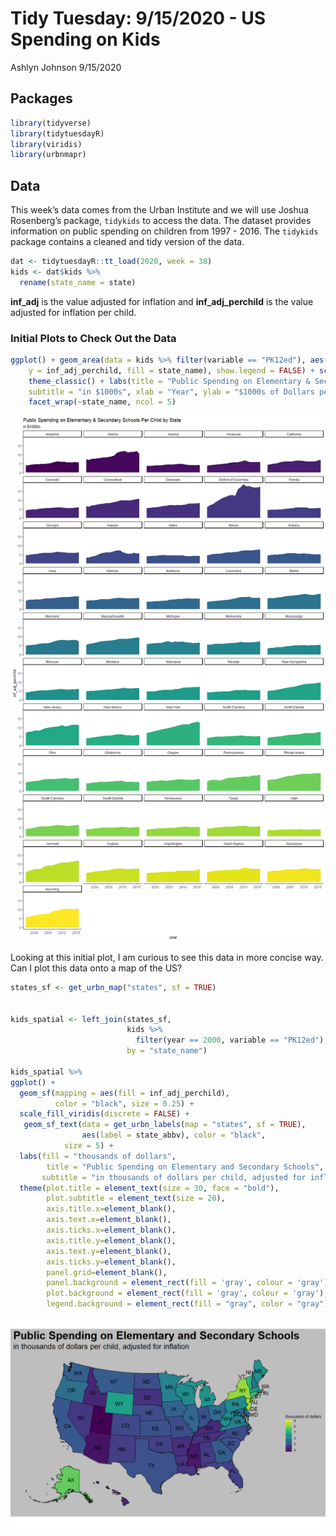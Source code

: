 Tidy Tuesday: 9/15/2020 - US Spending on Kids
================
Ashlyn Johnson
9/15/2020

## Packages

``` r
library(tidyverse)
library(tidytuesdayR)
library(viridis)
library(urbnmapr)
```

## Data

This week’s data comes from the Urban Institute and we will use Joshua
Rosenberg’s package, `tidykids` to access the data. The dataset provides
information on public spending on children from 1997 - 2016. The
`tidykids` package contains a cleaned and tidy version of the data.

``` r
dat <- tidytuesdayR::tt_load(2020, week = 38)
kids <- dat$kids %>% 
  rename(state_name = state)
```

**inf\_adj** is the value adjusted for inflation and
**inf\_adj\_perchild** is the value adjusted for inflation per child.

### Initial Plots to Check Out the Data

``` r
ggplot() + geom_area(data = kids %>% filter(variable == "PK12ed"), aes(x = year, 
    y = inf_adj_perchild, fill = state_name), show.legend = FALSE) + scale_fill_viridis(discrete = TRUE) + 
    theme_classic() + labs(title = "Public Spending on Elementary & Secondary Schools Per Child by State", 
    subtitle = "in $1000s", xlab = "Year", ylab = "$1000s of Dollars per Child, Adjusted for Inflation") + 
    facet_wrap(~state_name, ncol = 5)
```

![](200915_tidytuesday_files/figure-gfm/fig1-1.png)<!-- -->

Looking at this initial plot, I am curious to see this data in more
concise way. Can I plot this data onto a map of the US?

``` r
states_sf <- get_urbn_map("states", sf = TRUE)


kids_spatial <- left_join(states_sf,
                          kids %>% 
                            filter(year == 2000, variable == "PK12ed"),
                          by = "state_name")

kids_spatial %>% 
ggplot() +
  geom_sf(mapping = aes(fill = inf_adj_perchild),
          color = "black", size = 0.25) +
  scale_fill_viridis(discrete = FALSE) +
   geom_sf_text(data = get_urbn_labels(map = "states", sf = TRUE), 
                aes(label = state_abbv), color = "black", 
            size = 5) + 
  labs(fill = "thousands of dollars",
        title = "Public Spending on Elementary and Secondary Schools", 
       subtitle = "in thousands of dollars per child, adjusted for inflation") +
  theme(plot.title = element_text(size = 30, face = "bold"),
        plot.subtitle = element_text(size = 20),
        axis.title.x=element_blank(),
        axis.text.x=element_blank(),
        axis.ticks.x=element_blank(), 
        axis.title.y=element_blank(),
        axis.text.y=element_blank(),
        axis.ticks.y=element_blank(),
        panel.grid=element_blank(),
        panel.background = element_rect(fill = 'gray', colour = 'gray'),
        plot.background = element_rect(fill = 'gray', colour = 'gray'), 
        legend.background = element_rect(fill = "gray", color = "gray"))
```

![](200915_tidytuesday_files/figure-gfm/fig2-1.png)<!-- -->

